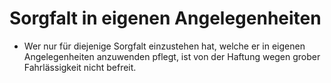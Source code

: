 # Sorgfalt in eigenen Angelegenheiten

- Wer nur für diejenige Sorgfalt einzustehen hat, welche er in eigenen Angelegenheiten anzuwenden pflegt, ist von der Haftung wegen grober Fahrlässigkeit nicht befreit.

